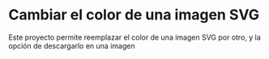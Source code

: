 # Cambiar el color de una imagen SVG

Este proyecto permite reemplazar el color de una imagen SVG por otro, y la opción de descargarlo en una imagen 

